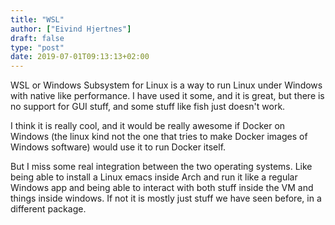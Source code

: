```yaml
---
title: "WSL"
author: ["Eivind Hjertnes"]
draft: false
type: "post"
date: 2019-07-01T09:13:13+02:00
---
```


WSL or Windows Subsystem for Linux is a way to run Linux under Windows with native like performance. I have used it some, and it is great, but there is no support for GUI stuff, and some stuff like fish just doesn't work.

I think it is really cool, and it would be really awesome if Docker on Windows (the linux kind not the one that tries to make Docker images of Windows software) would use it to run Docker itself.

But I miss some real integration between the two operating systems. Like being able to install a Linux emacs inside Arch and run it like a regular Windows app and being able to interact with both stuff inside the VM and things inside windows. If not it is mostly just stuff we have seen before, in a different package.
